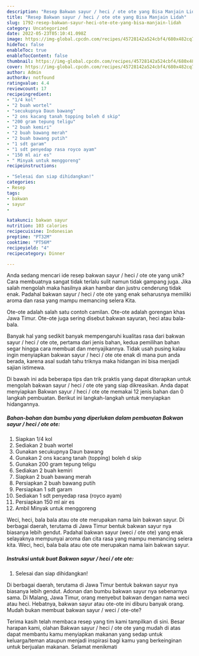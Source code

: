 ```yaml
---
description: "Resep Bakwan sayur / heci / ote ote yang Bisa Manjain Lidah"
title: "Resep Bakwan sayur / heci / ote ote yang Bisa Manjain Lidah"
slug: 1792-resep-bakwan-sayur-heci-ote-ote-yang-bisa-manjain-lidah
category: Uncategorized
date: 2022-05-23T05:10:41.098Z
image: https://img-global.cpcdn.com/recipes/45728142a524cbf4/680x482cq70/bakwan-sayur-heci-ote-ote-foto-resep-utama.jpg
hideToc: false
enableToc: true
enableTocContent: false
thumbnail: https://img-global.cpcdn.com/recipes/45728142a524cbf4/680x482cq70/bakwan-sayur-heci-ote-ote-foto-resep-utama.jpg
cover: https://img-global.cpcdn.com/recipes/45728142a524cbf4/680x482cq70/bakwan-sayur-heci-ote-ote-foto-resep-utama.jpg
author: Admin
authorAv: notfound
ratingvalue: 4.4
reviewcount: 17
recipeingredient:
- "1/4 kol"
- "2 buah wortel"
- "secukupnya Daun bawang"
- "2 ons kacang tanah topping boleh d skip"
- "200 gram tepung teligu"
- "2 buah kemiri"
- "2 buah bawang merah"
- "2 buah bawang putih"
- "1 sdt garam"
- "1 sdt penyedap rasa royco ayam"
- "150 ml air es"
- " Minyak untuk menggoreng"
recipeinstructions:

- "Selesai dan siap dihidangkan!"
categories:
- Resep
tags:
- bakwan
- sayur
- 

katakunci: bakwan sayur  
nutrition: 103 calories
recipecuisine: Indonesian
preptime: "PT32M"
cooktime: "PT56M"
recipeyield: "4"
recipecategory: Dinner

---
```





Anda sedang mencari ide resep bakwan sayur / heci / ote ote yang unik? Cara membuatnya sangat tidak terlalu sulit namun tidak gampang juga. Jika salah mengolah maka hasilnya akan hambar dan justru cenderung tidak enak. Padahal bakwan sayur / heci / ote ote yang enak seharusnya memiliki aroma dan rasa yang mampu memancing selera Kita.





Ote-ote adalah salah satu contoh camilan. Ote-ote adalah gorengan khas Jawa Timur. Ote-ote juga sering disebut bakwan sayuran, heci atau bala-bala.

Banyak hal yang sedikit banyak mempengaruhi kualitas rasa dari bakwan sayur / heci / ote ote, pertama dari jenis bahan, kedua pemilihan bahan segar hingga cara membuat dan menyajikannya. Tidak usah pusing kalau ingin menyiapkan bakwan sayur / heci / ote ote enak di mana pun anda berada, karena asal sudah tahu triknya maka hidangan ini bisa menjadi sajian istimewa.






Di bawah ini ada beberapa tips dan trik praktis yang dapat diterapkan untuk mengolah bakwan sayur / heci / ote ote yang siap dikreasikan. Anda dapat menyiapkan Bakwan sayur / heci / ote ote memakai 12 jenis bahan dan 0 langkah pembuatan. Berikut ini langkah-langkah untuk menyiapkan hidangannya.

<!--inarticleads1-->

##### Bahan-bahan dan bumbu yang diperlukan dalam pembuatan Bakwan sayur / heci / ote ote:

1. Siapkan 1/4 kol
1. Sediakan 2 buah wortel
1. Gunakan secukupnya Daun bawang
1. Gunakan 2 ons kacang tanah (topping) boleh d skip
1. Gunakan 200 gram tepung teligu
1. Sediakan 2 buah kemiri
1. Siapkan 2 buah bawang merah
1. Persiapkan 2 buah bawang putih
1. Persiapkan 1 sdt garam
1. Sediakan 1 sdt penyedap rasa (royco ayam)
1. Persiapkan 150 ml air es
1. Ambil  Minyak untuk menggoreng


Weci, heci, bala bala atau ote ote merupakan nama lain bakwan sayur. Di berbagai daerah, terutama di Jawa Timur bentuk bakwan sayur nya biasanya lebih gendut. Padahal bakwan sayur (weci / ote ote) yang enak selayaknya mempunyai aroma dan cita rasa yang mampu memancing selera kita. Weci, heci, bala bala atau ote ote merupakan nama lain bakwan sayur. 

<!--inarticleads2-->

##### Instruksi untuk buat Bakwan sayur / heci / ote ote:


1. Selesai dan siap dihidangkan!

Di berbagai daerah, terutama di Jawa Timur bentuk bakwan sayur nya biasanya lebih gendut. Adonan dan bumbu bakwan sayur nya sebenarnya sama. Di Malang, Jawa Timur, orang menyebut bakwan dengan nama weci atau heci. Hebatnya, bakwan sayur atau ote-ote ini diburu banyak orang. Mudah bukan membuat bakwan sayur / weci / ote-ote? 

Terima kasih telah membaca resep yang tim kami tampilkan di sini. Besar harapan kami, olahan Bakwan sayur / heci / ote ote yang mudah di atas dapat membantu kamu menyiapkan makanan yang sedap untuk keluarga/teman ataupun menjadi inspirasi bagi kamu yang berkeinginan untuk berjualan makanan. Selamat menikmati
